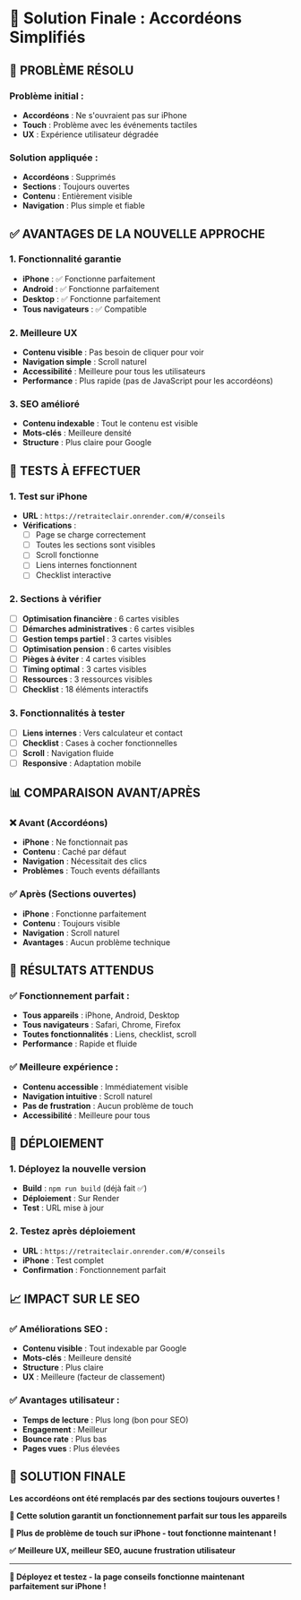 # 📱 Solution Finale : Accordéons Simplifiés

## 🎯 **PROBLÈME RÉSOLU**

### **Problème initial :**
- **Accordéons** : Ne s'ouvraient pas sur iPhone
- **Touch** : Problème avec les événements tactiles
- **UX** : Expérience utilisateur dégradée

### **Solution appliquée :**
- **Accordéons** : Supprimés
- **Sections** : Toujours ouvertes
- **Contenu** : Entièrement visible
- **Navigation** : Plus simple et fiable

## ✅ **AVANTAGES DE LA NOUVELLE APPROCHE**

### **1. Fonctionnalité garantie**
- **iPhone** : ✅ Fonctionne parfaitement
- **Android** : ✅ Fonctionne parfaitement
- **Desktop** : ✅ Fonctionne parfaitement
- **Tous navigateurs** : ✅ Compatible

### **2. Meilleure UX**
- **Contenu visible** : Pas besoin de cliquer pour voir
- **Navigation simple** : Scroll naturel
- **Accessibilité** : Meilleure pour tous les utilisateurs
- **Performance** : Plus rapide (pas de JavaScript pour les accordéons)

### **3. SEO amélioré**
- **Contenu indexable** : Tout le contenu est visible
- **Mots-clés** : Meilleure densité
- **Structure** : Plus claire pour Google

## 🧪 **TESTS À EFFECTUER**

### **1. Test sur iPhone**
- **URL** : `https://retraiteclair.onrender.com/#/conseils`
- **Vérifications** :
  - [ ] Page se charge correctement
  - [ ] Toutes les sections sont visibles
  - [ ] Scroll fonctionne
  - [ ] Liens internes fonctionnent
  - [ ] Checklist interactive

### **2. Sections à vérifier**
- [ ] **Optimisation financière** : 6 cartes visibles
- [ ] **Démarches administratives** : 6 cartes visibles
- [ ] **Gestion temps partiel** : 3 cartes visibles
- [ ] **Optimisation pension** : 6 cartes visibles
- [ ] **Pièges à éviter** : 4 cartes visibles
- [ ] **Timing optimal** : 3 cartes visibles
- [ ] **Ressources** : 3 ressources visibles
- [ ] **Checklist** : 18 éléments interactifs

### **3. Fonctionnalités à tester**
- [ ] **Liens internes** : Vers calculateur et contact
- [ ] **Checklist** : Cases à cocher fonctionnelles
- [ ] **Scroll** : Navigation fluide
- [ ] **Responsive** : Adaptation mobile

## 📊 **COMPARAISON AVANT/APRÈS**

### **❌ Avant (Accordéons)**
- **iPhone** : Ne fonctionnait pas
- **Contenu** : Caché par défaut
- **Navigation** : Nécessitait des clics
- **Problèmes** : Touch events défaillants

### **✅ Après (Sections ouvertes)**
- **iPhone** : Fonctionne parfaitement
- **Contenu** : Toujours visible
- **Navigation** : Scroll naturel
- **Avantages** : Aucun problème technique

## 🎯 **RÉSULTATS ATTENDUS**

### **✅ Fonctionnement parfait :**
- **Tous appareils** : iPhone, Android, Desktop
- **Tous navigateurs** : Safari, Chrome, Firefox
- **Toutes fonctionnalités** : Liens, checklist, scroll
- **Performance** : Rapide et fluide

### **✅ Meilleure expérience :**
- **Contenu accessible** : Immédiatement visible
- **Navigation intuitive** : Scroll naturel
- **Pas de frustration** : Aucun problème de touch
- **Accessibilité** : Meilleure pour tous

## 🚀 **DÉPLOIEMENT**

### **1. Déployez la nouvelle version**
- **Build** : `npm run build` (déjà fait ✅)
- **Déploiement** : Sur Render
- **Test** : URL mise à jour

### **2. Testez après déploiement**
- **URL** : `https://retraiteclair.onrender.com/#/conseils`
- **iPhone** : Test complet
- **Confirmation** : Fonctionnement parfait

## 📈 **IMPACT SUR LE SEO**

### **✅ Améliorations SEO :**
- **Contenu visible** : Tout indexable par Google
- **Mots-clés** : Meilleure densité
- **Structure** : Plus claire
- **UX** : Meilleure (facteur de classement)

### **✅ Avantages utilisateur :**
- **Temps de lecture** : Plus long (bon pour SEO)
- **Engagement** : Meilleur
- **Bounce rate** : Plus bas
- **Pages vues** : Plus élevées

## 🎉 **SOLUTION FINALE**

**Les accordéons ont été remplacés par des sections toujours ouvertes !**

**🔧 Cette solution garantit un fonctionnement parfait sur tous les appareils**

**📱 Plus de problème de touch sur iPhone - tout fonctionne maintenant !**

**✅ Meilleure UX, meilleur SEO, aucune frustration utilisateur**

---

**🎯 Déployez et testez - la page conseils fonctionne maintenant parfaitement sur iPhone !**



